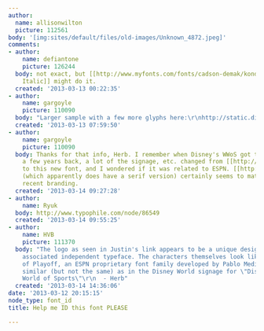 ```yaml
---
author:
  name: allisonwilton
  picture: 112561
body: '[img:sites/default/files/old-images/Unknown_4872.jpeg]'
comments:
- author:
    name: defiantone
    picture: 126244
  body: not exact, but [[http://www.myfonts.com/fonts/cadson-demak/kondolar/|Kondolar
    Italic]] might do it.
  created: '2013-03-13 00:22:35'
- author:
    name: gargoyle
    picture: 110090
  body: "Larger sample with a few more glyphs here:\r\nhttp://static.disneysportsnews.com/files/2011/08/ESPN_WWS_logo-wide.jpg"
  created: '2013-03-13 07:59:50'
- author:
    name: gargoyle
    picture: 110090
  body: Thanks for that info, Herb. I remember when Disney's WWoS got the ESPN makeover
    a few years back, a lot of the signage, etc. changed from [[http://myfonts.us/BWNdSo|City]]
    to this new font, and I wondered if it was related to ESPN. [[http://cubanica.com/portfolio/epsn/|Playoff]]
    (which apparently does have a serif version) certainly seems to match the more
    recent branding.
  created: '2013-03-14 09:27:28'
- author:
    name: Ryuk
  body: http://www.typophile.com/node/86549
  created: '2013-03-14 09:55:25'
- author:
    name: HVB
    picture: 111370
  body: "The logo as seen in Justin's link appears to be a unique design, with no
    associated independent typeface. The characters themselves look like a serif version
    of Playoff, an ESPN proprietary font family developed by Pablo Medina. They're
    similar (but not the same) as in the Disney World signage for \"Disney's Wide
    World of Sports\"\r\n  - Herb"
  created: '2013-03-14 14:36:06'
date: '2013-03-12 20:15:15'
node_type: font_id
title: Help me ID this font PLEASE

---
```

